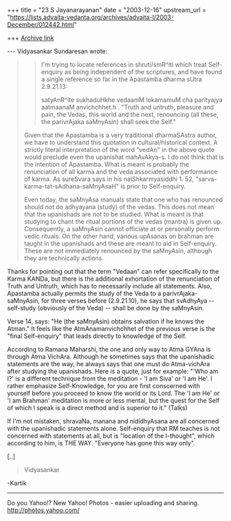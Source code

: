 +++
title = "23 S Jayanarayanan"
date = "2003-12-16"
upstream_url = "https://lists.advaita-vedanta.org/archives/advaita-l/2003-December/012442.html"

+++
[Archive link](https://lists.advaita-vedanta.org/archives/advaita-l/2003-December/012442.html)

--- Vidyasankar Sundaresan <svidyasankar at hotmail.com> wrote:
> 
> >I'm trying to locate references in shruti/smR^iti which treat
> >Self-enquiry as being independent of the scriptures, and have found
> a
> >single reference so far in the Apastamba dharma sUtra 2.9.21.13:
> >
> >satyAnR^ite sukhaduHkhe vedaaniM lokamamuM cha parityajya aatmaanaM
> >anvichchhet.h .
> >"Truth and untruth, pleasure and pain, the Vedas, this world and the
> >next, renouncing (all these, the parivrAjaka saMnyAsin) shall seek
> the
> >Self."
> 
> Given that the Apastamba is a very traditional dharmaSAstra author,
> we have 
> to understand this quotation in cultural/historical context. A
> strictly 
> literal interpretation of the word "vedAn" in the above quote would
> preclude 
> even the upanishat mahAvAkya-s. I do not think that is the intention
> of 
> Apastamba. What is meant is probably the renunciation of all karma
> and the 
> veda associated with performance of karma. As sureSvara says in his 
> naiShkarmyasiddhi 1. 52, "sarva-karma-tat-sAdhana-saMnyAsaH" is prior
> to 
> Self-enquiry.
> 
> Even today, the saMnyAsa manuals state that one who has renounced
> should not 
> do adhyayana (study) of the vedas. This does not mean that the
> upanishads 
> are not to be studied. What is meant is that studying to chant the
> ritual 
> portions of the vedas (mantra) is given up. Consequently, a saMnyAsin
> cannot 
> officiate at or personally perform vedic rituals. On the other hand,
> various 
> upAsanas on brahman are taught in the upanishads and these are meant
> to aid 
> in Self-enquiry. These are not immediately renounced by the
> saMnyAsin, 
> although they are technically actions.
> 

Thanks for pointing out that the term "Vedaan" can refer specifically
to the Karma KANDa, but there is the additional exhortation of the
renunciation of Truth and Untruth, which has to necessarily include all
statements. Also, Apastamba actually permits the study of the Veda to a
parivrAjaka-saMnyAsin, for three verses before (2.9.21.10), he says
that svAdhyAya -- self-study (obviously of the Veda) -- shall be done
by the saMnyAsin.

Verse 14, says: "He (the saMnyAsin) obtains salvation if he knows the
Atman." It feels like the AtmAnamanvichchhet of the previous verse is
the "final Self-enquiry" that leads directly to knowledge of the Self.

According to Ramana Maharshi, the one and only way to Atma GYAna is
through Atma VichAra. Although he sometimes says that the upanishadic
statements are the way, he always says that one must do Atma-vichAra
after studying the upanishads. Here is a quote, just for example: "'Who
am I?' is a different technique from the meditation - 'I am Siva' or 'I
am He'. I rather emphasize Self-Knowledge, for you are first conscerned
with yourself before you proceed to know the world or its Lord. The 'I
am He' or 'I am Brahman' meditation is more or less mental, but the
quest for the Self of which I speak is a direct method and is superior
to it." (Talks)

If I'm not mistaken, shravaNa, manana and nididhyAsana are all
concerned with the upanishadic statements alone. Self-enquiry that RM
teaches is not concerned with statements at all, but is "location of
the I-thought", which according to him, is THE WAY. "Everyone has gone
this way only".

[..]

> Vidyasankar
> 

-Kartik

__________________________________
Do you Yahoo!?
New Yahoo! Photos - easier uploading and sharing.
http://photos.yahoo.com/

